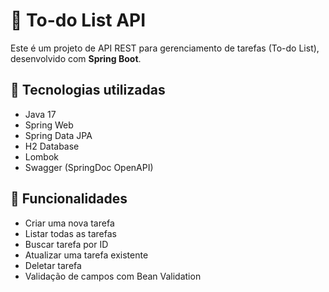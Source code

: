 # 📝 To-do List API

Este é um projeto de API REST para gerenciamento de tarefas (To-do List), desenvolvido com **Spring Boot**.

## 🚀 Tecnologias utilizadas

- Java 17
- Spring Web
- Spring Data JPA
- H2 Database
- Lombok
- Swagger (SpringDoc OpenAPI)

## 📌 Funcionalidades

- Criar uma nova tarefa
- Listar todas as tarefas
- Buscar tarefa por ID
- Atualizar uma tarefa existente
- Deletar tarefa
- Validação de campos com Bean Validation
